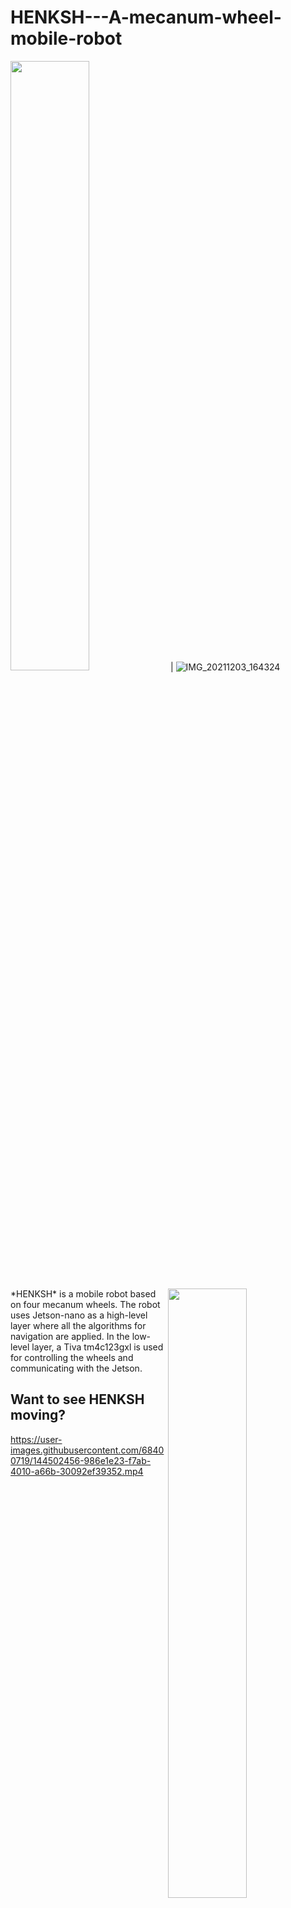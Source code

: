 # HENKSH---A-mecanum-wheel-mobile-robot

<img src="https://user-images.githubusercontent.com/68400719/144662322-ff479d01-e3fe-48a3-9583-7ac4c90d5c28.jpg" width=50% height=50%> | ![IMG_20211203_164324](https://user-images.githubusercontent.com/68400719/144662367-a6a64701-9d46-4b35-9b27-012a109d5311.jpg=250x250)

<img align="right" src="https://user-images.githubusercontent.com/68400719/144500521-c854e1f9-8e5b-4965-b320-b0abc30414d8.gif" width="50%" height="50%"/>
*HENKSH* is a mobile robot based on four mecanum wheels. The robot uses Jetson-nano as a high-level layer where all the algorithms for navigation are applied. In the low-level layer, a Tiva tm4c123gxl is used for controlling the wheels and communicating with the Jetson.    




## Want to see HENKSH moving?
https://user-images.githubusercontent.com/68400719/144502456-986e1e23-f7ab-4010-a66b-30092ef39352.mp4

